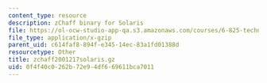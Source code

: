 ```yaml
---
content_type: resource
description: zChaff binary for Solaris
file: https://ol-ocw-studio-app-qa.s3.amazonaws.com/courses/6-825-techniques-in-artificial-intelligence-sma-5504-fall-2002/0f4f40c0262b72e94df669611bca7011_zchaff2001217solaris.gz
file_type: application/x-gzip
parent_uid: c614faf8-894f-e345-14ec-83a1fd01388d
resourcetype: Other
title: zchaff2001217solaris.gz
uid: 0f4f40c0-262b-72e9-4df6-69611bca7011
---
```

